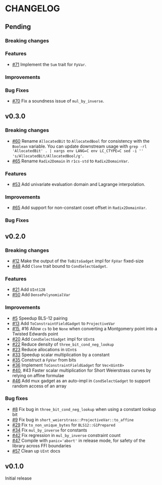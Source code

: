 # CHANGELOG

## Pending

### Breaking changes

### Features

- [\#71](https://github.com/arkworks-rs/r1cs-std/pull/71) Implement the `Sum` trait for `FpVar`.

### Improvements

### Bug Fixes

- [\#70](https://github.com/arkworks-rs/r1cs-std/pull/70) Fix a soundness issue of `mul_by_inverse`.

## v0.3.0

### Breaking changes

- [\#60](https://github.com/arkworks-rs/r1cs-std/pull/60) Rename `AllocatedBit` to `AllocatedBool` for consistency with the `Boolean` variable.
  You can update downstream usage with `grep -rl 'AllocatedBit' . | xargs env LANG=C env LC_CTYPE=C sed -i '' 's/AllocatedBit/AllocatedBool/g'`.
- [\#65](https://github.com/arkworks-rs/r1cs-std/pull/65) Rename `Radix2Domain` in `r1cs-std` to `Radix2DomainVar`.

### Features

- [\#53](https://github.com/arkworks-rs/r1cs-std/pull/53) Add univariate evaluation domain and Lagrange interpolation. 

### Improvements

- [\#65](https://github.com/arkworks-rs/r1cs-std/pull/65) Add support for non-constant coset offset in `Radix2DomainVar`.

### Bug Fixes

## v0.2.0

### Breaking changes

- [\#12](https://github.com/arkworks-rs/r1cs-std/pull/12) Make the output of the `ToBitsGadget` impl for `FpVar` fixed-size
- [\#48](https://github.com/arkworks-rs/r1cs-std/pull/48) Add `Clone` trait bound to `CondSelectGadget`.

### Features

- [\#21](https://github.com/arkworks-rs/r1cs-std/pull/21) Add `UInt128`
- [\#50](https://github.com/arkworks-rs/r1cs-std/pull/50) Add `DensePolynomialVar`

### Improvements

- [\#5](https://github.com/arkworks-rs/r1cs-std/pull/5) Speedup BLS-12 pairing
- [\#13](https://github.com/arkworks-rs/r1cs-std/pull/13) Add `ToConstraintFieldGadget` to `ProjectiveVar`
- [\#15](https://github.com/arkworks-rs/r1cs-std/pull/15), #16 Allow `cs` to be `None` when converting a Montgomery point into a Twisted Edwards point
- [\#20](https://github.com/arkworks-rs/r1cs-std/pull/20) Add `CondSelectGadget` impl for `UInt`s
- [\#22](https://github.com/arkworks-rs/r1cs-std/pull/22) Reduce density of `three_bit_cond_neg_lookup`
- [\#23](https://github.com/arkworks-rs/r1cs-std/pull/23) Reduce allocations in `UInt`s
- [\#33](https://github.com/arkworks-rs/r1cs-std/pull/33) Speedup scalar multiplication by a constant
- [\#35](https://github.com/arkworks-rs/r1cs-std/pull/35) Construct a `FpVar` from bits
- [\#36](https://github.com/arkworks-rs/r1cs-std/pull/36) Implement `ToConstraintFieldGadget` for `Vec<Uint8>`
- [\#40](https://github.com/arkworks-rs/r1cs-std/pull/40), #43 Faster scalar multiplication for Short Weierstrass curves by relying on affine formulae
- [\#46](https://github.com/arkworks-rs/r1cs-std/pull/46) Add mux gadget as an auto-impl in `CondSelectGadget` to support random access of an array

### Bug fixes

- [\#8](https://github.com/arkworks-rs/r1cs-std/pull/8) Fix bug in `three_bit_cond_neg_lookup` when using a constant lookup bit
- [\#9](https://github.com/arkworks-rs/r1cs-std/pull/9) Fix bug in `short_weierstrass::ProjectiveVar::to_affine`
- [\#29](https://github.com/arkworks-rs/r1cs-std/pull/29) Fix `to_non_unique_bytes` for `BLS12::G1Prepared`
- [\#34](https://github.com/arkworks-rs/r1cs-std/pull/34) Fix `mul_by_inverse` for constants
- [\#42](https://github.com/arkworks-rs/r1cs-std/pull/42) Fix regression in `mul_by_inverse` constraint count
- [\#47](https://github.com/arkworks-rs/r1cs-std/pull/47) Compile with `panic='abort'` in release mode, for safety of the library across FFI boundaries
- [\#57](https://github.com/arkworks-rs/r1cs-std/pull/57) Clean up `UInt` docs

## v0.1.0

Initial release
